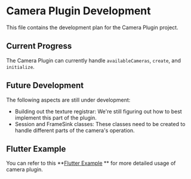 # Camera Plugin Development

This file contains the development plan for the Camera Plugin project.

## Current Progress

The Camera Plugin can currently handle `availableCameras`, `create`, and `initialize`.

## Future Development

The following aspects are still under development:

- Building out the texture registrar: We're still figuring out how to best implement this part of the plugin.
- Session and FrameSink classes: These classes need to be created to handle different parts of the camera's operation.

## Flutter Example

You can refer to this **[Flutter Example](https://github.com/flutter/packages/tree/main/packages/camera/camera/example)
** for more detailed usage of camera plugin.